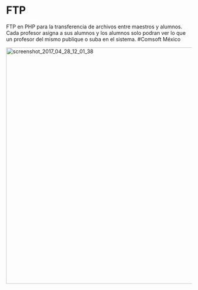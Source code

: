 # FTP
FTP en PHP para la transferencia de archivos entre maestros y alumnos. Cada profesor asigna a sus alumnos y los alumnos solo podran ver lo que un profesor del mismo publique o suba en el sistema.
#Comsoft México

<img width="640" alt="screenshot_2017_04_28_12_01_38" src="https://cloud.githubusercontent.com/assets/10249293/25541450/51711586-2c14-11e7-8c27-f14de577a8c9.png">
